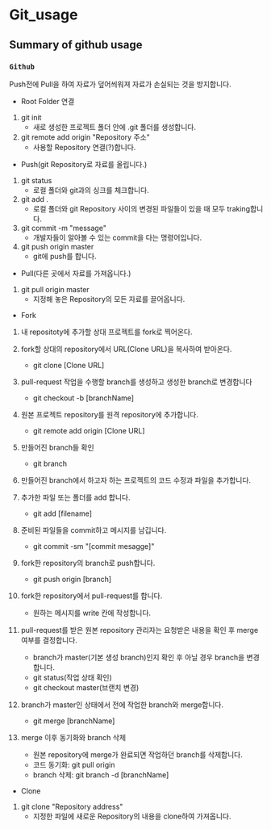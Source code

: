 # Git_usage

Summary of github usage
---------------------------

### `Github`
Push전에 Pull을 하여 자료가 덮어씌워져 자료가 손실되는 것을 방지합니다.

* Root Folder 연결
1. git init
     - 새로 생성한 프로젝트 폴더 안에 .git 폴더를 생성합니다.
2. git remote add origin "Repository 주소"
     - 사용할 Repository 연결(?)합니다.

* Push(git Repository로 자료를 올립니다.)
1. git status
     - 로컬 폴더와 git과의 싱크를 체크합니다.
2. git add .
     - 로컬 폴더와 git Repository 사이의 변경된 파일들이 있을 때 모두 traking합니다.
3. git commit -m "message"
     - 개발자들이 알아볼 수 있는 commit을 다는 명령어입니다.
4. git push origin master
     - git에 push를 합니다.

* Pull(다른 곳에서 자료를 가져옵니다.)
1. git pull origin master
     - 지정해 놓은 Repository의 모든 자료를 끌어옵니다.


* Fork
1. 내 repositoty에 추가할 상대 프로젝트를 fork로 찍어온다.

2. fork할 상대의 repository에서 URL(Clone URL)을 복사하여 받아온다.
     - git clone [Clone URL]

3. pull-request 작업을 수행할 branch를 생성하고 생성한 branch로 변경합니다
     - git checkout -b [branchName]

4. 원본 프로젝트 repository를 원격 repository에 추가합니다.
     - git remote add origin [Clone URL]

5. 만들어진 branch들 확인
     - git branch

6. 만들어진 branch에서 하고자 하는 프로젝트의 코드 수정과 파일을 추가합니다.

7. 추가한 파일 또는 폴더를 add 합니다.
     - git add [filename]

8. 준비된 파일들을 commit하고 메시지를 남깁니다.
     - git commit -sm "[commit mesagge]"

9. fork한 repository의 branch로 push합니다.
     - git push origin [branch]

10. fork한 repository에서 pull-request를 합니다.
     - 원하는 메시지를 write 칸에 작성합니다.

11. pull-request를 받은 원본 repository 관리자는 요청받은 내용을 확인 후 merge 여부를 결정합니다.
     - branch가 master(기본 생성 branch)인지 확인 후 아닐 경우 branch을 변경합니다.
     - git status(작업 상태 확인)
     - git checkout master(브랜치 변경)

12. branch가 master인 상태에서 전에 작업한 branch와 merge합니다.
     - git merge [branchName]

13. merge 이후 동기화와 branch 삭제
     - 원본 repository에 merge가 완료되면 작업하던 branch를 삭제합니다.
     - 코드 동기화: git pull origin
     - branch 삭제: git branch -d [branchName]


* Clone
1. git clone "Repository address"
     - 지정한 파일에 새로운 Repository의 내용을 clone하여 가져옵니다.
